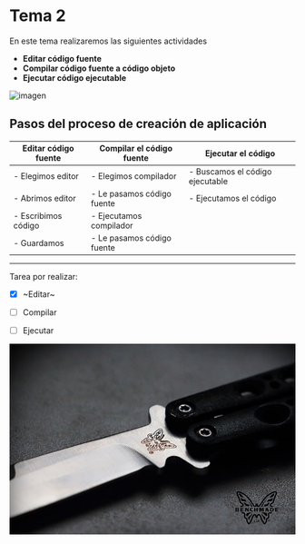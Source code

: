 # Tema 2 

En este tema realizaremos las siguientes actividades

- **Editar código fuente**
- **Compilar código fuente a código objeto**
- **Ejecutar código ejecutable**

![imagen](https://localdab.org/wp-content/uploads/2022/11/Compiler-2.jpg)


## Pasos del proceso de creación de aplicación

|  Editar código fuente  |  Compilar el código fuente  |  Ejecutar el código
|------------------------|-----------------------------|----------------------
|   - Elegimos editor    |  - Elegimos compilador      |  - Buscamos el código ejecutable
|   - Abrimos editor     |  - Le pasamos código fuente |  - Ejecutamos el código
|   - Escribimos código  |  - Ejecutamos compilador    |
|   - Guardamos          |  - Le pasamos código fuente |

---

Tarea por realizar:

- [x] ~Editar~

- [ ] Compilar

- [ ] Ejecutar

![balisong](benchmade-butterfly-knives-knife-balisong-wallpaper-preview.jpg)
